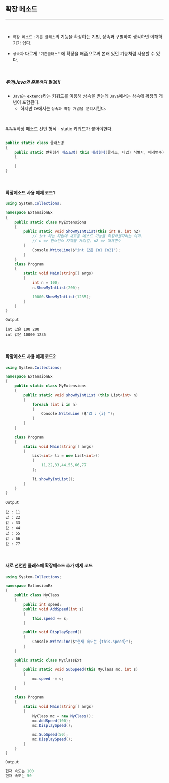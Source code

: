 ## 확장 메소드
----------------------------------------------------------------

<br />

- `확장 메소드` : `기존 클래스`의 기능을 확장하는 기법, 상속과 구별하여 생각하면 이해하기가 쉽다.

- `상속`과 다르게 `"기존클래스"` 에 확장을 해줌으로써 본래 있던 기능처럼 사용할 수 있다.

<br />

##### 주의)Java와 혼동하지 말것!!!
- `Java`는 `extends`라는 키워드를 이용해 상속을 받는데 `Java`에서는 상속에 확장의 개념이 포함된다.
    - 하지만 `C#`에서는 `상속과 확장 개념을 분리`시킨다.

<br />

####확장 메소드 선언 형식 - static 키워드가 붙어야한다.

```csharp

public static class 클래스명 
{
    public static 반환형식 메소드명( this 대상형식(클래스, 타입) 식별자, 매개변수)
    {
        
    }
}

```

<br />

#### 확장메소드 사용 예제 코드1

```csharp
using System.Collections;

namespace ExtansionEx
{
    public static class MyExtensions
    {
        public static void ShowMyIntList(this int n, int n2) 
            // int 라는 타입에 새로운 메소드 기능을 확장하겠다라는 의미.
            // n => 인스턴스 자체를 가리킴, n2 => 매개변수
        {
            Console.WriteLine($"int 값은 {n} {n2}");
        }
    }
    class Program
    {
        static void Main(string[] args)
        {
            int n = 100;
            n.ShowMyIntList(200);

            10000.ShowMyIntList(1235);
        }
    }
} 
```
```
Output

int 값은 100 200
int 값은 10000 1235
```

<br />

#### 확장메소드 사용 예제 코드2

```csharp
using System.Collections;

namespace ExtansionEx
{
    public static class MyExtensions
    {
        public static void showMyIntList (this List<int> n)
        {
            foreach (int i in n)
            {
                Console.WriteLine ($"값 : {i} ");
            }
        }
    }

    class Program
    {
        static void Main(string[] args)
        {
            List<int> li = new List<int>()
            {
                11,22,33,44,55,66,77
            };
         
            li.showMyIntList();
        }
    }
} 
```
```
Output

값 : 11
값 : 22
값 : 33
값 : 44
값 : 55
값 : 66
값 : 77
```

<br />

#### 새로 선언한 클래스에 확장메소드 추가 예제 코드

```csharp
using System.Collections;

namespace ExtansionEx
{
    public class MyClass
    {
        public int speed;
        public void AddSpeed(int s)
        {
            this.speed += s;
        }

        public void DisplaySpeed()
        {
            Console.WriteLine($"현재 속도는 {this.speed}");
        }
    }

    public static class MyClassExt
    {
        public static void SubSpeed(this MyClass mc, int s)
        {
            mc.speed -= s;
        }
    }

    class Program
    {
        static void Main(string[] args)
        {
            MyClass mc = new MyClass();
            mc.AddSpeed(100);
            mc.DisplaySpeed();  

            mc.SubSpeed(50);
            mc.DisplaySpeed();
        }
    }
} 
```
```java
Output

현재 속도는 100
현재 속도는 50
```
